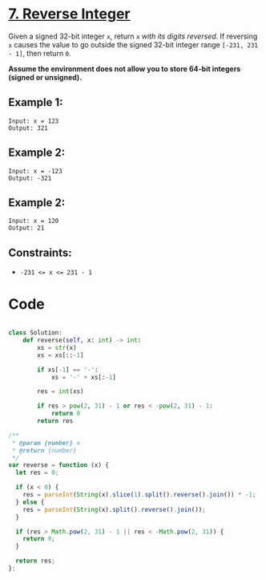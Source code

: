 # [7. Reverse Integer](https://leetcode.com/problems/reverse-integer/description/?envType=featured-list&envId=top-interview-questions?envType=featured-list&envId=top-interview-questions)

Given a signed 32-bit integer `x`, return `x` _with its digits reversed_. If reversing `x` causes the value to go outside the signed 32-bit integer range `[-231, 231 - 1]`, then return `0`.

**Assume the environment does not allow you to store 64-bit integers (signed or unsigned).**

## Example 1:

```
Input: x = 123
Output: 321
```

## Example 2:

```
Input: x = -123
Output: -321
```

## Example 2:

```
Input: x = 120
Output: 21
```

## Constraints:

- `-231 <= x <= 231 - 1`

# Code

```python

class Solution:
    def reverse(self, x: int) -> int:
        xs = str(x)
        xs = xs[::-1]

        if xs[-1] == '-':
            xs = '-' + xs[:-1]

        res = int(xs)

        if res > pow(2, 31) - 1 or res < -pow(2, 31) - 1:
            return 0
        return res

```

```js
/**
 * @param {number} x
 * @return {number}
 */
var reverse = function (x) {
  let res = 0;

  if (x < 0) {
    res = parseInt(String(x).slice(1).split().reverse().join()) * -1;
  } else {
    res = parseInt(String(x).split().reverse().join());
  }

  if (res > Math.pow(2, 31) - 1 || res < -Math.pow(2, 31)) {
    return 0;
  }

  return res;
};
```
